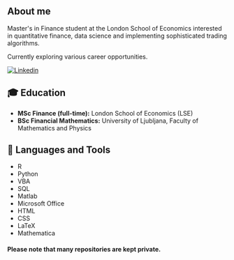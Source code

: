 ## About me
Master's in Finance student at the London School of Economics interested in quantitative finance, data science and implementing sophisticated trading algorithms. 

Currently exploring various career opportunities.

[![Linkedin](https://img.shields.io/badge/LinkedIn-0077B5?style=for-the-badge&logo=linkedin&logoColor=white)](https://www.linkedin.com/in/matej-skerlep/)


## :mortar_board: Education

-  **MSc Finance (full-time):** London School of Economics (LSE)
-  **BSc Financial Mathematics:** University of Ljubljana, Faculty of Mathematics and Physics


## :wrench: Languages and Tools

-  R
-  Python
-  VBA
-  SQL
-  Matlab
-  Microsoft Office
-  HTML
-  CSS
-  LaTeX
-  Mathematica


#### Please note that many repositories are kept private.

